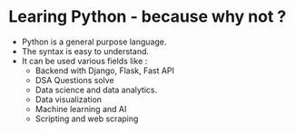 # Learing Python - because why not ?

- Python is a general purpose language.
- The syntax is easy to understand.
- It can be used various fields like :
  - Backend with Django, Flask, Fast API
  - DSA Questions solve
  - Data science and data analytics.
  - Data visualization
  - Machine learning and AI
  - Scripting and web scraping

